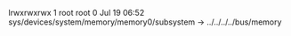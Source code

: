 lrwxrwxrwx 1 root root 0 Jul 19 06:52 sys/devices/system/memory/memory0/subsystem -> ../../../../bus/memory
